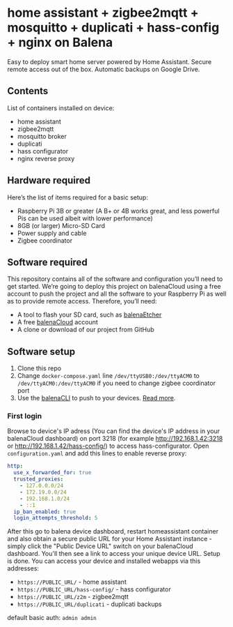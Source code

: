 # home assistant + zigbee2mqtt + mosquitto + duplicati + hass-config + nginx on Balena
Easy to deploy smart home server powered by Home Assistant. Secure remote access out of the box. Automatic backups on Google Drive.

## Contents
List of containers installed on device:
- home assistant
- zigbee2mqtt
- mosquitto broker
- duplicati
- hass configurator
- nginx reverse proxy

## Hardware required
Here’s the list of items required for a basic setup:

* Raspberry Pi 3B or greater (A B+ or 4B works great, and less powerful Pis can be used albeit with lower performance)
* 8GB (or larger) Micro-SD Card
* Power supply and cable
* Zigbee coordinator

## Software required
This repository contains all of the software and configuration you’ll need to get started. We’re going to deploy this project on balenaCloud using a free account to push the project and all the software to your Raspberry Pi as well as to provide remote access. Therefore, you’ll need:

* A tool to flash your SD card, such as [balenaEtcher](https://www.balena.io/etcher/)
* A free [balenaCloud](https://dashboard.balena-cloud.com/login) account
* A clone or download of our project from GitHub

## Software setup

1. Clone this repo
2. Change `docker-compose.yaml` line `/dev/ttyUSB0:/dev/ttyACM0` to `/dev/ttyACM0:/dev/ttyACM0` if you need to change zigbee coordinator port 
3. Use the [balenaCLI](https://github.com/balena-io/balena-cli) to push to your devices. [Read more](https://www.balena.io/docs/learn/deploy/deployment/).

### First login
Browse to device's IP adress (You can find the device's IP address in your balenaCloud dashboard) on port 3218 (for example http://192.168.1.42:3218 or http://192.168.1.42/hass-config/) to access hass-configurator.  Open `configuration.yaml` and add this lines to enable reverse proxy:
```yaml
http:
  use_x_forwarded_for: true
  trusted_proxies:
    - 127.0.0.0/24
    - 172.19.0.0/24
    - 192.168.1.0/24
    - ::1
  ip_ban_enabled: true
  login_attempts_threshold: 5
```
  After this go to balena device dashboard, restart homeassistant container and also obtain a secure public URL for your Home Assistant instance - simply click the "Public Device URL" switch on your balenaCloud dashboard. You'll then see a link to access your unique device URL.
  Setup is done. You can access your device and installed webapps via this addresses:
  - `https://PUBLIC_URL/` - home assistant
  - `https://PUBLIC_URL/hass-config/` - hass configurator
  - `https://PUBLIC_URL/z2m` - zigbee2mqtt
  - `https://PUBLIC_URL/duplicati` - duplicati backups

  default basic auth: `admin admin`

